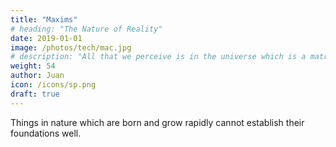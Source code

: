 ```yaml
---
title: "Maxims"
# heading: "The Nature of Reality"
date: 2019-01-01
image: /photos/tech/mac.jpg
# description: "All that we perceive is in the universe which is a matrix of the ideas of the Creator of existence"
weight: 54
author: Juan
icon: /icons/sp.png
draft: true
---
```


Things in nature which are born and grow rapidly cannot establish their foundations well.

